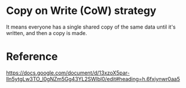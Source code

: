 # Copy on Write (CoW) strategy
It means everyone has a single shared copy of the same data until it's written, and then a copy is made.


# Reference
https://docs.google.com/document/d/13xzoX5par-lln5ytgLw3TO_l0gNZm5Gg43YL2SWlbl0/edit#heading=h.6fxiynwr0aa5